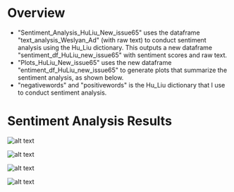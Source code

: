 # Overview 
* "Sentiment_Analysis_HuLiu_New_issue65" uses the dataframe "text_analysis_Weslyan_Ad" (with raw text) to conduct sentiment analysis using the Hu_Liu dictionary. This outputs a new dataframe "sentiment_df_HuLiu_new_issue65" with sentiment scores and raw text.
* "Plots_HuLiu_New_issue65" uses the new dataframe "entiment_df_HuLiu_new_issue65" to generate plots that summarize the sentiment analysis, as shown below. 
* "negativewords" and "positivewords" is the Hu_Liu dictionary that I use to conduct sentiment analysis. 

# Sentiment Analysis Results 


![alt text][logo]

[logo]: https://github.com/grantjw/text_analysis_proj2/blob/main/text_analysis_fold3/sentiment_analysis/Sentiment_China_HuLiu_New_issue65%2C%20Party%2C%20Election.PNG


![alt text][logo1]

[logo1]: https://github.com/grantjw/text_analysis_proj2/blob/main/text_analysis_fold3/sentiment_analysis/Sentiment_China_HuLiu_New_issue65%2C%20Party%2C%20Year.PNG


![alt text][logo2]

[logo2]: https://github.com/grantjw/text_analysis_proj2/blob/main/text_analysis_fold3/sentiment_analysis/Sentiment_China_HuLiu_New_issue65%2C%20Party.PNG


![alt text][logo3]

[logo3]: https://github.com/grantjw/text_analysis_proj2/blob/main/text_analysis_fold3/sentiment_analysis/Sentiment_China_HuLiu_New_issue65.PNG

